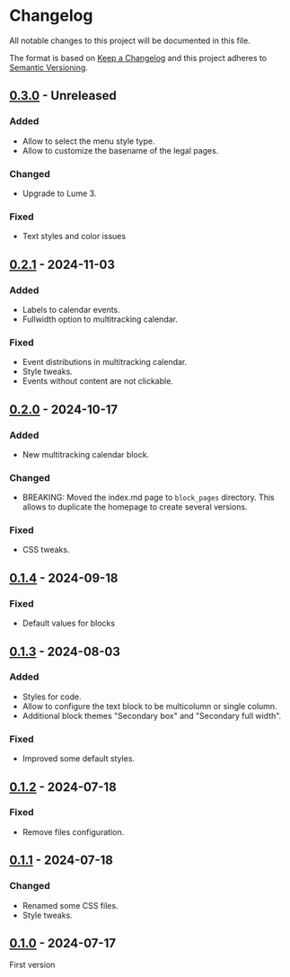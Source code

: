 # Changelog
All notable changes to this project will be documented in this file.

The format is based on [Keep a Changelog](https://keepachangelog.com/) and this
project adheres to [Semantic Versioning](https://semver.org/).

## [0.3.0] - Unreleased
### Added
- Allow to select the menu style type.
- Allow to customize the basename of the legal pages.

### Changed
- Upgrade to Lume 3.

### Fixed
- Text styles and color issues

## [0.2.1] - 2024-11-03
### Added
- Labels to calendar events.
- Fullwidth option to multitracking calendar.

### Fixed
- Event distributions in multitracking calendar.
- Style tweaks.
- Events without content are not clickable.

## [0.2.0] - 2024-10-17
### Added
- New multitracking calendar block.

### Changed
- BREAKING: Moved the index.md page to `block_pages` directory. This allows to duplicate the homepage to create several versions.

### Fixed
- CSS tweaks.

## [0.1.4] - 2024-09-18
### Fixed
- Default values for blocks

## [0.1.3] - 2024-08-03
### Added
- Styles for code.
- Allow to configure the text block to be multicolumn or single column.
- Additional block themes "Secondary box" and "Secondary full width".

### Fixed
- Improved some default styles.

## [0.1.2] - 2024-07-18
### Fixed
- Remove files configuration.

## [0.1.1] - 2024-07-18
### Changed
- Renamed some CSS files.
- Style tweaks.

## [0.1.0] - 2024-07-17
First version

[0.3.0]: https://github.com/tarugoconf/TOP/compare/v0.2.1...HEAD
[0.2.1]: https://github.com/tarugoconf/TOP/compare/v0.2.0...v0.2.1
[0.2.0]: https://github.com/tarugoconf/TOP/compare/v0.1.4...v0.2.0
[0.1.4]: https://github.com/tarugoconf/TOP/compare/v0.1.3...v0.1.4
[0.1.3]: https://github.com/tarugoconf/TOP/compare/v0.1.2...v0.1.3
[0.1.2]: https://github.com/tarugoconf/TOP/compare/v0.1.1...v0.1.2
[0.1.1]: https://github.com/tarugoconf/TOP/compare/v0.1.0...v0.1.1
[0.1.0]: https://github.com/tarugoconf/TOP/releases/tag/v0.1.0
